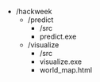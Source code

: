 
- /hackweek
  - /predict
    - /src
    - predict.exe
  - /visualize
    - /src
    - visualize.exe
    - world_map.html
